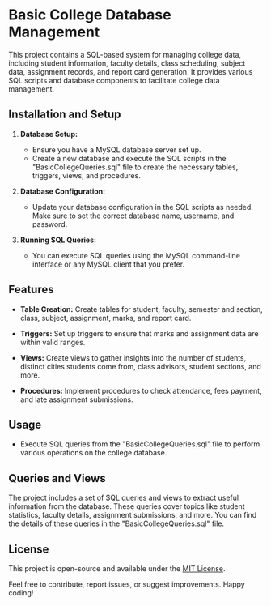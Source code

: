# Basic College Database Management

This project contains a SQL-based system for managing college data, including student information, faculty details, class scheduling, subject data, assignment records, and report card generation. It provides various SQL scripts and database components to facilitate college data management.

## Installation and Setup

1. **Database Setup:**
   - Ensure you have a MySQL database server set up.
   - Create a new database and execute the SQL scripts in the "BasicCollegeQueries.sql" file to create the necessary tables, triggers, views, and procedures.

2. **Database Configuration:**
   - Update your database configuration in the SQL scripts as needed. Make sure to set the correct database name, username, and password.

3. **Running SQL Queries:**
   - You can execute SQL queries using the MySQL command-line interface or any MySQL client that you prefer.

## Features

- **Table Creation:** Create tables for student, faculty, semester and section, class, subject, assignment, marks, and report card.

- **Triggers:** Set up triggers to ensure that marks and assignment data are within valid ranges.

- **Views:** Create views to gather insights into the number of students, distinct cities students come from, class advisors, student sections, and more.

- **Procedures:** Implement procedures to check attendance, fees payment, and late assignment submissions.

## Usage

- Execute SQL queries from the "BasicCollegeQueries.sql" file to perform various operations on the college database.

## Queries and Views

The project includes a set of SQL queries and views to extract useful information from the database. These queries cover topics like student statistics, faculty details, assignment submissions, and more. You can find the details of these queries in the "BasicCollegeQueries.sql" file.


## License

This project is open-source and available under the [MIT License](LICENSE).

Feel free to contribute, report issues, or suggest improvements. Happy coding!

